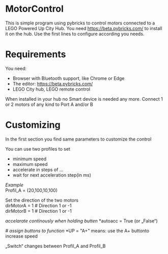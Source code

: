 # MotorControl

This is simple program using pybricks to control motors connected to a LEGO Powered Up City Hub.
You need https://beta.pybricks.com/ to install it on the hub.
Use the first lines to configure according you needs.

# Requirements
You need:
* Browser with Bluetooth support, like Chrome or Edge
* The editor:  https://beta.pybricks.com/ 
* LEGO City hub, LEGO remote control

When installed in your hub no Smart device is needed any more.
Connect 1 or 2 motors of any kind to Port A and/or B

# Customizing
In the first section you find same parameters to customize the control

You can use two profiles to set 
* minimum speed
* maximum speed
* accelerate in steps of ...
* wait for next acceleration step(in ms)

*Example*\
Profil_A = (20,100,10,100)

Set the direction of the two motors\
dirMotorA = 1       # Direction 1 or -1\
dirMotorB = 1       # Direction 1 or -1

*accelarate continously when holding butten* 
*autoacc = True     (or „False“) 

*# assign buttons to function* 
*UP = "A+" means: use the A+ buttonto increase speed

„Switch“ changes between Profil_A and Profil_B


